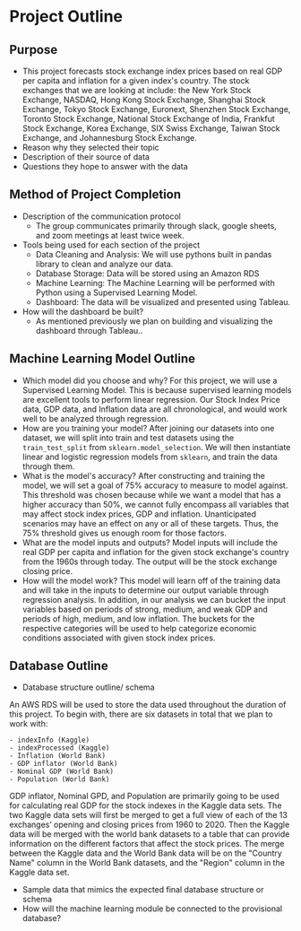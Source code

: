 # Project Outline

## Purpose 
- This project forecasts stock exchange index prices based on real GDP per capita and inflation for a given index's country. The stock exchanges that we are looking at include: the New York Stock Exchange, NASDAQ, Hong Kong Stock Exchange, Shanghai Stock Exchange, Tokyo Stock Exchange, Euronext, Shenzhen Stock Exchange, Toronto Stock Exchange, National Stock Exchange of India, Frankfut Stock Exchange, Korea Exchange, SIX Swiss Exchange, Taiwan Stock Exchange, and Johannesburg Stock Exchange.  
- Reason why they selected their topic
- Description of their source of data
- Questions they hope to answer with the data

## Method of Project Completion
- Description of the communication protocol
  - The group communicates primarily through slack, google sheets, and zoom meetings at least twice week. 
- Tools being used for each section of the project  
  - Data Cleaning and Analysis: We will use pythons built in pandas library to clean and analyze our data.
  - Database Storage: Data will be stored using an Amazon RDS 
  - Machine Learning: The Machine Learning will be performed with Python using a Supervised Learning Model. 
  - Dashboard: The data will be visualized and presented using Tableau.
- How will the dashboard be built? 
  - As mentioned previously we plan on building and visualizing the dashboard through Tableau..

## Machine Learning Model Outline
- Which model did you choose and why? For this project, we will use a Supervised Learning Model. This is because supervised learning models are excellent tools to perform linear regression. Our Stock Index Price data, GDP data, and Inflation data are all chronological, and would work well to be analyzed through regression.
- How are you training your model? After joining our datasets into one dataset, we will split into train and test datasets using the ```train_test_split``` from ```sklearn.model_selection```. We will then instantiate linear and logistic regression models from ```sklearn```, and train the data through them.
- What is the model's accuracy? After constructing and training the model, we will set a goal of 75% accuracy to measure to model against. This threshold was chosen because while we want a model that has a higher accuracy than 50%, we cannot fully encompass all variables that may affect stock index prices, GDP and inflation. Unanticipated scenarios may have an effect on any or all of these targets. Thus, the 75% threshold gives us enough room for those factors.
- What are the model inputs and outputs?  Model inputs will include the real GDP per capita and inflation for the given stock exchange's country from the 1960s through today.  The output will be the stock exchange closing price.   
- How will the model work?  This model will learn off of the training data and will take in the inputs to determine our output variable through regression analysis.  In addition, in our analysis we can bucket the input variables based on periods of strong, medium, and weak GDP and periods of high, medium, and low inflation. The buckets for the respective categories will be used to help categorize economic conditions associated with given stock index prices.


## Database Outline
- Database structure outline/ schema

An AWS RDS will be used to store the data used throughout the duration of this project. To begin with, there are six datasets in total that we plan to work with:

    - indexInfo (Kaggle)
    - indexProcessed (Kaggle)
    - Inflation (World Bank)
    - GDP inflator (World Bank)
    - Nominal GDP (World Bank)
    - Population (World Bank)
    
GDP inflator, Nominal GPD, and Population are primarily going to be used for calculating real GDP for the stock indexes in the Kaggle data sets. The two Kaggle data sets will first be merged to get a full view of each of the 13 exchanges’ opening and closing prices from 1960 to 2020. Then the Kaggle data will be merged with the world bank datasets to a table that can provide information on the different factors that affect the stock prices. The merge between the Kaggle data and the World Bank data will be on the "Country Name" column in the World Bank datasets, and the "Region" column in the Kaggle data set. 

- Sample data that mimics the expected final database structure or schema
- How will the machine learning module be connected to the provisional database?
